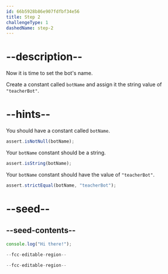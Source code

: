 ```yaml
---
id: 66b5928b86e907fdfbf34e56
title: Step 2
challengeType: 1
dashedName: step-2
---
```


# --description--

Now it is time to set the bot's name.

Create a constant called `botName` and assign it the string value of `"teacherBot"`.

# --hints--

You should have a constant called `botName`.

```js
assert.isNotNull(botName);
```

Your `botName` constant should be a string.

```js
assert.isString(botName);
```

Your `botName` constant should have the value of `"teacherBot"`.

```js
assert.strictEqual(botName, "teacherBot");
```

# --seed--

## --seed-contents--

```js
console.log("Hi there!");

--fcc-editable-region--

--fcc-editable-region--
```

